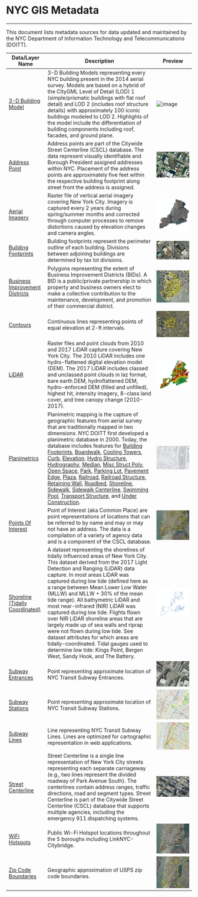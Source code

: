 # NYC GIS Metadata
-------------

This document lists metadata sources for data updated and maintained by the NYC Department of Information Technology and Telecommunications (DOITT).

| Data/Layer Name | Description | Preview |
| ---|---|---|
[3-D Building Model](https://github.com/CityOfNewYork/nyc-geo-metadata/blob/main/Metadata/Metadata_3DBuildingModel.md) | 3-D Building Models representing every NYC building present in the 2014 aerial survey. Models are based on a hybrid of the CItyGML Level of Detail (LOD) 1 (simple/prismatic buildings with flat roof detail) and LOD 2 (includes roof structure details) with approximately 100 iconic buildings modeled to LOD 2.  Highlights of the model include the differentiation of building components including roof, facades, and ground plane.  | ![image](https://www.nyc.gov/assets/planning/images/content/pages/data-maps/open-data/dcp-nyc3d-model-header.jpg)
[Address Point](https://github.com/CityOfNewYork/nyc-geo-metadata/blob/main/Metadata/Metadata_AddressPoint.md) | Address points are part of the Citywide Street Centerline (CSCL) database. The data represent visually identifiable and Borough President assigned addresses within NYC.  Placement of the address points are approximately five feet within the respective building footprint along  street front the address is assigned.  | ![image](https://github.com/CityOfNewYork/nyc-geo-metadata/blob/main/Images/address-point.png)
[Aerial Imagery](https://github.com/CityOfNewYork/nyc-geo-metadata/blob/main/Metadata/Metadata_AerialImagery.md) | Raster file of vertical aerial imagery covering New York City. Imagery is captured every 2 years during spring/summer months and corrected through computer processes to remove distortions caused by elevation changes and camera angles. | ![image](https://github.com/CityOfNewYork/nyc-geo-metadata/blob/main/Images/AerialImagery.PNG)
[Building Footprints](https://github.com/CityOfNewYork/nyc-geo-metadata/blob/main/Metadata/Metadata_BuildingFootprints.md) | Building footprints represent the perimeter outline of each building. Divisions between adjoining buildings are determined by tax lot divisions.  | ![image](https://github.com/CityOfNewYork/nyc-planimetrics/blob/main/Images/FeatureViews/Build_Foot.png)
[Business Improvement Districts](https://github.com/CityOfNewYork/nyc-geo-metadata/blob/main/Metadata/Metadata_BIDs.md) | Polygons representing the extent of Business Improvement Districts (BIDs). A BID is a public/private partnership in which property and business owners elect to make a collective contribution to the maintenance, development, and promotion of their commercial district.  | ![image](https://github.com/CityOfNewYork/nyc-geo-metadata/blob/main/Images/BusinessImprovementDistricts.PNG)
[Contours](https://github.com/CityOfNewYork/nyc-geo-metadata/blob/main/Metadata/Metadata_Contours.md) | Continuous lines representing points of equal elevation  at 2-ft intervals. | ![image](https://github.com/CityOfNewYork/nyc-geo-metadata/blob/main/Images/Contours.PNG)
[LiDAR](https://github.com/CityOfNewYork/nyc-geo-metadata/blob/main/Metadata/Metadata_LiDAR_Summary.md) | Raster files and point clouds from 2010 and 2017 LiDAR capture covering New York City. The 2010 LiDAR includes one hydro-flattened digital elevation model (DEM). The 2017 LiDAR includes classed and unclassed point clouds in laz format, bare earth DEM, hydroflattened DEM, hydro-enforced DEM (filled and unfilled), highest hit, intensity imagery, 8-class land cover, and tree canopy change (2010-2017). | ![image](https://github.com/CityOfNewYork/nyc-geo-metadata/blob/main/Images/DEM.PNG)
[Planimetrics](https://github.com/CityOfNewYork/nyc-planimetrics/blob/main/Capture_Rules.md) | Planimetric mapping is the capture of geographic features from aerial survey that are traditionally mapped in two dimensions. NYC DOITT first developed a planimetric database in 2000. Today, the database includes features for [Building Footprints](https://github.com/CityOfNewYork/nyc-planimetrics/blob/main/Capture_Rules.md#building-footprint), [Boardwalk](https://github.com/CityOfNewYork/nyc-planimetrics/blob/main/Capture_Rules.md#boardwalk), [Cooling Towers](https://github.com/CityOfNewYork/nyc-planimetrics/blob/main/Capture_Rules.md#cooling-towers), [Curb](https://github.com/CityOfNewYork/nyc-planimetrics/blob/main/Capture_Rules.md#curb), [Elevation](https://github.com/CityOfNewYork/nyc-planimetrics/blob/main/Capture_Rules.md#elevation), [Hydro Structure](https://github.com/CityOfNewYork/nyc-planimetrics/blob/main/Capture_Rules.md#hydro-structure), [Hydrography](https://github.com/CityOfNewYork/nyc-planimetrics/blob/main/Capture_Rules.md#hydrography), [Median](https://github.com/CityOfNewYork/nyc-planimetrics/blob/main/Capture_Rules.md#median), [Misc Struct Poly](https://github.com/CityOfNewYork/nyc-planimetrics/blob/main/Capture_Rules.md#misc-struct-poly), [Open Space](https://github.com/CityOfNewYork/nyc-planimetrics/blob/main/Capture_Rules.md#open-space), [Park](https://github.com/CityOfNewYork/nyc-planimetrics/blob/main/Capture_Rules.md#park), [Parking Lot](https://github.com/CityOfNewYork/nyc-planimetrics/blob/main/Capture_Rules.md#parking-lot), [Pavement Edge](https://github.com/CityOfNewYork/nyc-planimetrics/blob/main/Capture_Rules.md#pavement-edge), [Plaza](https://github.com/CityOfNewYork/nyc-planimetrics/blob/main/Capture_Rules.md#plaza), [Railroad](https://github.com/CityOfNewYork/nyc-planimetrics/blob/main/Capture_Rules.md#railroad), [Railroad Structure](https://github.com/CityOfNewYork/nyc-planimetrics/blob/main/Capture_Rules.md#railroad-structure), [Retaining Wall](https://github.com/CityOfNewYork/nyc-planimetrics/blob/main/Capture_Rules.md#retaining-wall), [Roadbed](https://github.com/CityOfNewYork/nyc-planimetrics/blob/main/Capture_Rules.md#roadbed), [Shoreline](https://github.com/CityOfNewYork/nyc-planimetrics/blob/main/Capture_Rules.md#shoreline), [Sidewalk](https://github.com/CityOfNewYork/nyc-planimetrics/blob/main/Capture_Rules.md#sidewalk), [Sidewalk Centerline](https://github.com/CityOfNewYork/nyc-planimetrics/blob/main/Capture_Rules.md#sidewalk-centerline), [Swimming Pool](https://github.com/CityOfNewYork/nyc-planimetrics/blob/main/Capture_Rules.md#swimming-pool), [Transport Structure](https://github.com/CityOfNewYork/nyc-planimetrics/blob/main/Capture_Rules.md#transport-structure), and [Under Construction](https://github.com/CityOfNewYork/nyc-planimetrics/blob/main/Capture_Rules.md#under-construction). | ![image](https://github.com/CityOfNewYork/nyc-geo-metadata/blob/main/Images/planimetrics_2014.png)
[Points Of Interest](https://github.com/CityOfNewYork/nyc-geo-metadata/blob/main/Metadata/Metadata_PointsOfInterest.md) | Point of Interest (aka Common Place) are point representations of locations that can be referred to by name and may or may not have an address. The data is a compilation of a variety of agency data and is a component of the CSCL database. | ![image](https://github.com/CityOfNewYork/nyc-geo-metadata/blob/main/Images/PointsOfInterest.PNG)
[Shoreline (Tidally Coordinated)](https://github.com/CityOfNewYork/nyc-geo-metadata/blob/main/Metadata/Metadata_TidalShoreline.md) | A dataset representing the shorelines of tidally influenced areas of New York City. This dataset derived from the 2017 Light Detection and Ranging (LiDAR) data capture. In most areas LiDAR was captured during low tide (defined here as a range between Mean Lower Low Water (MLLW) and MLLW + 30% of the mean tide range). All bathymetric LiDAR and most near-infrared (NIR) LiDAR was captured during low tide. Flights flown over NIR LiDAR shoreline areas that are largely made up of sea walls and riprap were not flown during low tide. See dataset attributes for which areas are tidally-coordinated. Tidal gauges used to determine low tide: Kings Point, Bergen West, Sandy Hook, and The Battery. |![image](https://github.com/CityOfNewYork/nyc-geo-metadata/blob/main/Images/TidalShoreline.PNG)
[Subway Entrances](https://github.com/CityOfNewYork/nyc-geo-metadata/blob/main/Metadata/Metadata_SubwayEntrances.md) | Point representing approximate location of NYC Transit Subway Entrances.  | ![image](https://github.com/CityOfNewYork/nyc-geo-metadata/blob/main/Images/SubwayEntrances.PNG)
[Subway Stations](https://github.com/CityOfNewYork/nyc-geo-metadata/blob/main/Metadata/Metadata_SubwayStations.md) | Point representing approximate location of NYC Transit Subway Stations.  | ![image](https://github.com/CityOfNewYork/nyc-geo-metadata/blob/main/Images/SubwayStations.PNG)
[Subway Lines](https://github.com/CityOfNewYork/nyc-geo-metadata/blob/main/Metadata/Metadata_SubwayLines.md) | Line representing NYC Transit Subway Lines. Lines are optimized for cartographic representation in web applications.  | ![image](https://github.com/CityOfNewYork/nyc-geo-metadata/blob/main/Images/SubwayLines.PNG)
[Street Centerline](https://github.com/CityOfNewYork/nyc-geo-metadata/blob/main/Metadata/Metadata_StreetCenterline.md) | Street Centerline is a single line representation of New York City streets representing each separate carriageway (e.g., two lines represent the divided roadway of Park Avenue South). The centerlines contain address ranges, traffic directions, road and segment types. Street Centerline is part of the Citywide Street Centerline (CSCL)  database that supports multiple agencies, including the emergency 911 dispatching systems.  | ![image](https://github.com/CityOfNewYork/nyc-geo-metadata/blob/main/Images/StreetCenterline.PNG)
[WiFi Hotspots](https://github.com/CityOfNewYork/nyc-geo-metadata/blob/main/Metadata/Metadata_WiFiHotspots.md) | Public Wi-Fi Hotspot locations throughout the 5 boroughs including LinkNYC-Citybridge. | ![image](https://github.com/CityOfNewYork/nyc-geo-metadata/blob/main/Images/WiFiHotspots.PNG)
[Zip Code Boundaries](https://github.com/CityOfNewYork/nyc-geo-metadata/blob/main/Metadata/Metadata_ZipCodeBoundaries.md) | Geographic approximation of USPS zip code boundaries.  | ![image](https://github.com/CityOfNewYork/nyc-geo-metadata/blob/main/Images/ZipCodeBoundaries.PNG)

